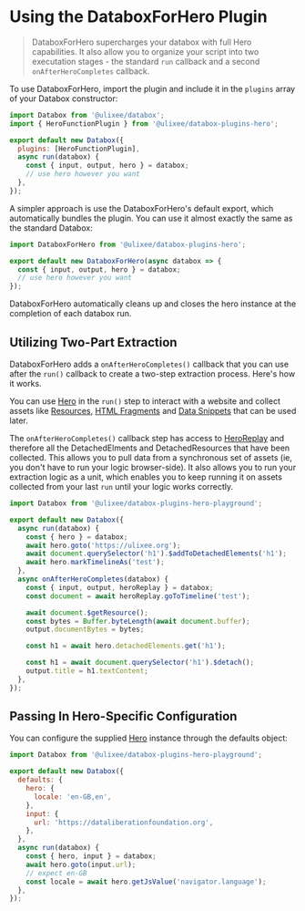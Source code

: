 # Using the DataboxForHero Plugin

> DataboxForHero supercharges your databox with full Hero capabilities. It also allow you to organize your script into two executation stages - the standard `run` callback and a second `onAfterHeroCompletes` callback.

To use DataboxForHero, import the plugin and include it in the `plugins` array of your Databox constructor:

```js
import Databox from '@ulixee/databox';
import { HeroFunctionPlugin } from '@ulixee/databox-plugins-hero';

export default new Databox({
  plugins: [HeroFunctionPlugin],
  async run(databox) {
    const { input, output, hero } = databox;
    // use hero however you want
  },
});
```

A simpler approach is use the DataboxForHero's default export, which automatically bundles the plugin. You can use it almost exactly the same as the standard Databox:

```js
import DataboxForHero from '@ulixee/databox-plugins-hero';

export default new DataboxForHero(async databox => {
  const { input, output, hero } = databox;
  // use hero however you want
});
```

DataboxForHero automatically cleans up and closes the hero instance at the completion of each databox run.

## Utilizing Two-Part Extraction

DataboxForHero adds a `onAfterHeroCompletes()` callback that you can use after the `run()` callback to create a two-step extraction process. Here's how it works.

You can use [Hero](/docs/hero/basic-client/hero) in the `run()` step to interact with a website and collect assets like [Resources](/docs/databox/advanced-client/detached-resources), [HTML Fragments](/docs/databox/advanced-client/detached-elements) and [Data Snippets](/docs/databox/advanced-client/collected-snippets) that can be used later.

The `onAfterHeroCompletes()` callback step has access to [HeroReplay](/docs/hero/basic-client/hero-replay) and therefore all the DetachedElments and DetachedResources that have been collected. This allows you to pull data from a synchronous set of assets (ie, you don't have to run your logic browser-side). It also allows you to run your extraction logic as a unit, which enables you to keep running it on assets collected from your last `run` until your logic works correctly. 

```js
import Databox from '@ulixee/databox-plugins-hero-playground';

export default new Databox({
  async run(databox) {
    const { hero } = databox;
    await hero.goto('https://ulixee.org');
    await document.querySelector('h1').$addToDetachedElements('h1');
    await hero.markTimelineAs('test');
  },
  async onAfterHeroCompletes(databox) {
    const { input, output, heroReplay } = databox;
    const document = await heroReplay.goToTimeline('test');

    await document.$getResource();
    const bytes = Buffer.byteLength(await document.buffer);
    output.documentBytes = bytes;

    const h1 = await hero.detachedElements.get('h1');

    const h1 = await document.querySelector('h1').$detach();
    output.title = h1.textContent;
  },
});
```


## Passing In Hero-Specific Configuration

You can configure the supplied [Hero](/docs/hero) instance through the defaults object:

```js
import Databox from '@ulixee/databox-plugins-hero-playground';

export default new Databox({
  defaults: {
    hero: {
      locale: 'en-GB,en',
    },
    input: {
      url: 'https://dataliberationfoundation.org',
    },
  },
  async run(databox) {
    const { hero, input } = databox;
    await hero.goto(input.url);
    // expect en-GB
    const locale = await hero.getJsValue('navigator.language');
  },
});
```
